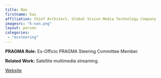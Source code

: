 ```yaml
---
title: Nan
firstname: Kai
affiliation: Chief Architect, Global Vision Media Technology Company
imagesrc: "k-nan.png"
layout: person
categories:
 - "exsteering"
---
```


**PRAGMA Role:** Ex-Officio PRAGMA Steering Committee Member.

**Related Work:** Satellite multimedia streaming.

[Website][1]

[1]: http://www.escience.cn/people/kainan
